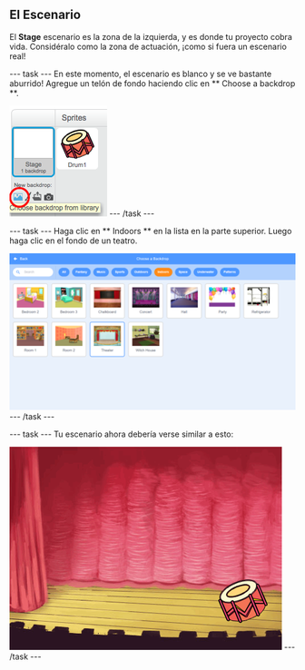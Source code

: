 ## El Escenario

El **Stage** escenario es la zona de la izquierda, y es donde tu proyecto cobra vida. Considéralo como la zona de actuación, ¡como si fuera un escenario real!

\--- task \--- En este momento, el escenario es blanco y se ve bastante aburrido! Agregue un telón de fondo haciendo clic en ** Choose a backdrop **.

![captura de pantalla](images/band-stage-choose.png) \--- /task \---

\--- task \--- Haga clic en ** Indoors ** en la lista en la parte superior. Luego haga clic en el fondo de un teatro.

![captura de pantalla](images/band-backdrop.png) \--- /task \---

\--- task \--- Tu escenario ahora debería verse similar a esto:

![captura de pantalla](images/band-stage.png) \--- /task \---